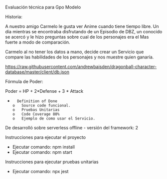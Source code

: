 Evaluación técnica para Gpo Modelo

Historia:

A nuestro amigo Carmelo le gusta ver Anime cuando tiene tiempo libre.  Un día mientras se encontraba disfrutando de un Episodio de DBZ, un conocido se acercó y le hizo preguntas sobre cual de los personajes era el Mas fuerte a modo de comparación.

Carmelo al no tener los datos a mano, decide crear un Servicio que compare las habilidades de los personajes y nos muestre quien ganaría.

https://raw.githubusercontent.com/andrewbaisden/dragonball-character-database/master/client/db.json

Fórmula de Poder:

Poder = HP + 2*Defense + 3 * Attack

-       Definition of Done
      o   Source code funcional.
      o   Pruebas Unitarias
      o   Code Coverage 80%
      o   Ejemplo de como usar el Servicio. 

De desarrolló sobre serverless offline - versión del framework: 2

Instrucciones para ejecutar el proyecto
* Ejecutar comando: npm install
* Ejecutar comando: npm start

Instrucciones para ejecutar pruebas unitarias
* Ejecutar comando: npx jest

